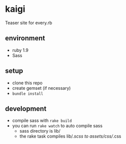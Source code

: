 kaigi
=====

Teaser site for every.rb


## environment

* ruby 1.9
* Sass

## setup

* clone this repo
* create gemset (if necessary)
* `bundle install`

## development

* compile sass with `rake build`
* you can run `rake watch` to auto compile sass
    * sass directory is lib/
    * the rake task compiles lib/*.scss to assets/css/*.css 
